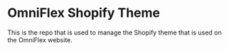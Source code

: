 # OmniFlex Shopify Theme
 This is the repo that is used to manage the Shopify theme that is used on the OmniFlex website.
